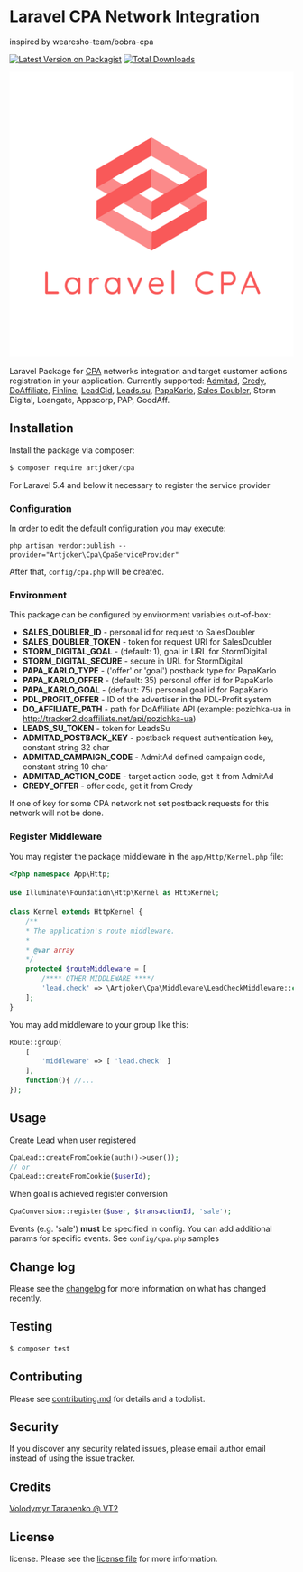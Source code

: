 # Laravel CPA Network Integration
inspired by wearesho-team/bobra-cpa

[![Latest Version on Packagist][ico-version]][link-packagist]
[![Total Downloads][ico-downloads]][link-downloads]

![laravel cpa](logo.png)

Laravel Package for [CPA](https://en.wikipedia.org/wiki/Cost_per_action) networks integration and target customer actions registration in your application.
Currently supported: [Admitad](https://www.admitad.com/ru/), [Credy](https://www.adcredy.com/), [DoAffiliate](https://www.doaffiliate.net/), [Finline](https://finline.ua/),
 [LeadGid](https://leadgid.eu/), [Leads.su](https://leads.su/), [PapaKarlo](https://papakarlo.com/), [Sales Doubler](https://www.salesdoubler.com.ua/), Storm Digital, Loangate, Appscorp, PAP, GoodAff.

## Installation

Install the package via composer:

``` bash
$ composer require artjoker/cpa
```

For Laravel 5.4 and below it necessary to register the service provider

### Configuration

In order to edit the default configuration you may execute:
```
php artisan vendor:publish --provider="Artjoker\Cpa\CpaServiceProvider"
```

After that, `config/cpa.php` will be created.

### Environment
This package can be configured by environment variables out-of-box:

- **SALES_DOUBLER_ID** - personal id for request to SalesDoubler
- **SALES_DOUBLER_TOKEN** - token for request URI for SalesDoubler
- **STORM_DIGITAL_GOAL** - (default: 1), goal in URL for StormDigital
- **STORM_DIGITAL_SECURE** - secure in URL for StormDigital
- **PAPA_KARLO_TYPE** - ('offer' or 'goal') postback type for PapaKarlo
- **PAPA_KARLO_OFFER** - (default: 35) personal offer id for PapaKarlo
- **PAPA_KARLO_GOAL** - (default: 75) personal goal id for PapaKarlo
- **PDL_PROFIT_OFFER** - ID of the advertiser in the PDL-Profit system
- **DO_AFFILIATE_PATH** - path for DoAffiliate API (example: pozichka-ua in http://tracker2.doaffiliate.net/api/pozichka-ua)
- **LEADS_SU_TOKEN** - token for LeadsSu
- **ADMITAD_POSTBACK_KEY** - postback request authentication key, constant string 32 char
- **ADMITAD_CAMPAIGN_CODE** - AdmitAd defined campaign code, constant string 10 char
- **ADMITAD_ACTION_CODE** - target action code, get it from AdmitAd
- **CREDY_OFFER** - offer code, get it from Credy

If one of key for some CPA network not set 
postback requests for this network will not be done. 

### Register Middleware

You may register the package middleware in the `app/Http/Kernel.php` file:

```php
<?php namespace App\Http;

use Illuminate\Foundation\Http\Kernel as HttpKernel;

class Kernel extends HttpKernel {
    /**
    * The application's route middleware.
    *
    * @var array
    */
    protected $routeMiddleware = [
        /**** OTHER MIDDLEWARE ****/
        'lead.check' => \Artjoker\Cpa\Middleware\LeadCheckMiddleware::class
    ];
}
```

You may add middleware to your group like this:

```php
Route::group(
    [
        'middleware' => [ 'lead.check' ]
    ], 
    function(){ //...
});
```

## Usage

Create Lead when user registered
```php
CpaLead::createFromCookie(auth()->user());
// or
CpaLead::createFromCookie($userId);
```

When goal is achieved register conversion 
```php
CpaConversion::register($user, $transactionId, 'sale');
```
Events (e.g. 'sale') **must** be specified in config. You can add additional params for specific events. See `config/cpa.php` samples

## Change log

Please see the [changelog](changelog.md) for more information on what has changed recently.

## Testing

``` bash
$ composer test
```

## Contributing

Please see [contributing.md](contributing.md) for details and a todolist.

## Security

If you discover any security related issues, please email author email instead of using the issue tracker.

## Credits

[ Volodymyr Taranenko @ VT2 ][link-author]

## License

license. Please see the [license file](license.md) for more information.

[ico-version]: https://img.shields.io/packagist/v/artjoker/cpa.svg?style=flat-square
[ico-downloads]: https://img.shields.io/packagist/dt/artjoker/cpa.svg?style=flat-square
[ico-travis]: https://img.shields.io/travis/artjoker/cpa/master.svg?style=flat-square
[ico-styleci]: https://styleci.io/repos/12345678/shield

[link-packagist]: https://packagist.org/packages/artjoker/cpa
[link-downloads]: https://packagist.org/packages/artjoker/cpa
[link-travis]: https://travis-ci.org/artjoker/cpa
[link-styleci]: https://styleci.io/repos/12345678
[link-author]: https://github.com/artjoker
[link-contributors]: ../../contributors
